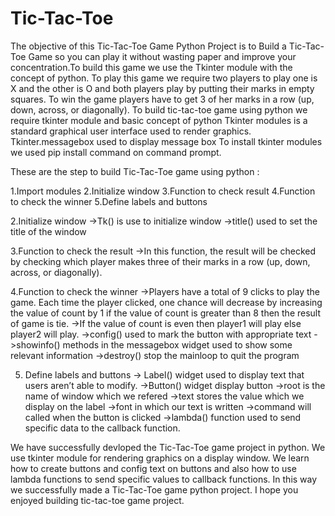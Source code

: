 # Tic-Tac-Toe
The objective of this Tic-Tac-Toe Game Python Project is to Build a Tic-Tac-Toe Game so you can play it without wasting paper and improve your concentration.To build this game we use the Tkinter module with the concept of python.
To play this game we require two players to play one is X and the other is O and both players play by putting their marks in empty squares.
To win the game players have to get 3 of her marks in a row (up, down, across, or diagonally).
To build tic-tac-toe game using python we require tkinter module and basic concept of python
Tkinter modules is a standard graphical user interface used to render graphics.
Tkinter.messagebox used to display message box
To install tkinter modules we used pip install command on command prompt.

These are the step to build Tic-Tac-Toe game using python :

1.Import modules
2.Initialize window
3.Function to check result
4.Function to check the winner
5.Define labels and buttons

2.Initialize window
->Tk() is use to initialize window
->title() used to set the title of the window

3.Function to check the result
->In this function, the result will be checked by checking which player makes three of their marks in a row (up, down, across, or diagonally).

4.Function to check the winner
->Players have a total of 9 clicks to play the game. Each time the player clicked, one chance will decrease
  by increasing the value of count by 1 if the value of count is greater than 8 then the result of game is tie.
->If the value of count is even then player1 will play else player2 will play.
->config() used to mark the button with appropriate text
->showinfo() methods in the messagebox widget used to show some relevant information
->destroy() stop the mainloop to quit the program

5. Define labels and buttons
-> Label() widget used to display text that users aren’t able to modify.
->Button() widget display button
->root is the name of window which we refered
->text stores the value which we display on the label
->font in which our text is written
->command will called when the button is clicked
->lambda() function used to send specific data to the callback function.

We have successfully devloped the Tic-Tac-Toe game project in python. We use tkinter module for rendering graphics on a display window.
We learn how to create buttons and config text on buttons and also how to use lambda functions to send specific values to callback functions.
In this way we successfully made a Tic-Tac-Toe game python project. I hope you enjoyed building tic-tac-toe game project.
